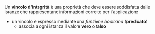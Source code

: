Un **vincolo d'integrità** è una proprietà che deve essere soddisfatta dalle istanze che rappresentano informazioni corrette per l'applicazione
- un vincolo è espresso mediante una *funzione booleana* (**predicato**)
	- associa a ogni istanza il valore **vero** o **falso**